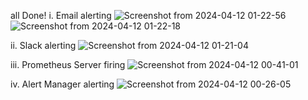 

all Done!
i. Email alerting
![Screenshot from 2024-04-12 01-22-56](https://github.com/DahunsiJ/sre/assets/63252287/17a933ed-5055-450d-abe0-af9c065c64d8)
![Screenshot from 2024-04-12 01-22-18](https://github.com/DahunsiJ/sre/assets/63252287/83a3e8b2-5106-4e27-a709-b701ff80294c)

ii. Slack alerting 
![Screenshot from 2024-04-12 01-21-04](https://github.com/DahunsiJ/sre/assets/63252287/326decec-12b3-4c3f-a2f0-77b5823bda65)

iii. Prometheus Server firing
![Screenshot from 2024-04-12 00-41-01](https://github.com/DahunsiJ/sre/assets/63252287/554ed7f5-0681-4906-8967-7218a22219e4)

iv. Alert Manager alerting
![Screenshot from 2024-04-12 00-26-05](https://github.com/DahunsiJ/sre/assets/63252287/666a786e-6205-4520-a1e5-14e4794b41ad)
